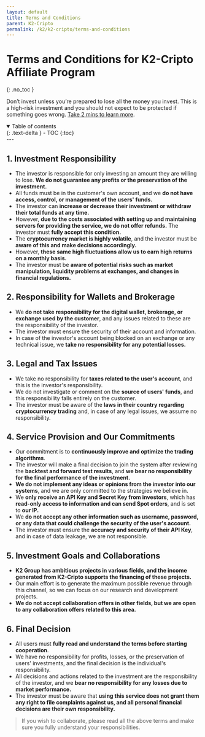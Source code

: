 ```yaml
---
layout: default
title: Terms and Conditions
parent: K2-Cripto
permalink: /k2/k2-cripto/terms-and-conditions
---
```


# Terms and Conditions for K2-Cripto Affiliate Program
{: .no_toc }

Don’t invest unless you’re prepared to lose all the money you invest. This is a high-risk investment and you should not expect to be protected if something goes wrong. [Take 2 mins to learn more](https://www.binance.com/en/legal/risk-warning).

<details open markdown="block">
  <summary class="text-delta">Table of contents</summary>
  {: .text-delta }
  - TOC
  {:toc}
</details>
---

## 1. Investment Responsibility
- The investor is responsible for only investing an amount they are willing to lose. **We do not guarantee any profits or the preservation of the investment.**
- All funds must be in the customer's own account, and we **do not have access, control, or management of the users' funds.**
- The investor can **increase or decrease their investment or withdraw their total funds at any time.**
- However, **due to the costs associated with setting up and maintaining servers for providing the service, we do not offer refunds.** The investor must **fully accept this condition.**
- The **cryptocurrency market is highly volatile**, and the investor must be **aware of this and make decisions accordingly.**
- However, **these same high fluctuations allow us to earn high returns on a monthly basis.**
- The investor must be **aware of potential risks such as market manipulation, liquidity problems at exchanges, and changes in financial regulations.**

## 2. Responsibility for Wallets and Brokerage
- We **do not take responsibility for the digital wallet, brokerage, or exchange used by the customer**, and any issues related to these are the responsibility of the investor.
- The investor must ensure the security of their account and information.
- In case of the investor's account being blocked on an exchange or any technical issue, we **take no responsibility for any potential losses.**

## 3. Legal and Tax Issues
- We take no responsibility for **taxes related to the user's account**, and this is the investor's responsibility.
- We do not investigate or comment on the **source of users' funds**, and this responsibility falls entirely on the customer.
- The investor must be aware of the **laws in their country regarding cryptocurrency trading** and, in case of any legal issues, we assume no responsibility.

## 4. Service Provision and Our Commitments
- Our commitment is to **continuously improve and optimize the trading algorithms**.
- The investor will make a final decision to join the system after reviewing the **backtest and forward test results**, and **we bear no responsibility for the final performance of the investment.**
- **We do not implement any ideas or opinions from the investor into our systems**, and we are only committed to the strategies we believe in.
- We **only receive an API Key and Secret Key from investors**, which has **read-only access to information and can send Spot orders**, and is set to **our IP.**
- We **do not accept any other information such as username, password, or any data that could challenge the security of the user's account.**
- The investor must ensure the **accuracy and security of their API Key**, and in case of data leakage, we are not responsible.

## 5. Investment Goals and Collaborations
- **K2 Group has ambitious projects in various fields, and the income generated from K2-Cripto supports the financing of these projects.**
- Our main effort is to generate the maximum possible revenue through this channel, so we can focus on our research and development projects.
- **We do not accept collaboration offers in other fields, but we are open to any collaboration offers related to this area.**

## 6. Final Decision
- All users must **fully read and understand the terms before starting cooperation**.
- We have no responsibility for profits, losses, or the preservation of users' investments, and the final decision is the individual's responsibility.
- All decisions and actions related to the investment are the responsibility of the investor, and we **bear no responsibility for any losses due to market performance.**
- The investor must be aware that **using this service does not grant them any right to file complaints against us, and all personal financial decisions are their own responsibility.**

> If you wish to collaborate, please read all the above terms and make sure you fully understand your responsibilities.
